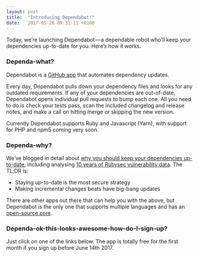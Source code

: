 ```yaml
---
layout: post
title:  "Introducing Dependabot!"
date:   2017-05-26 09:31:11 +0100
---
```


Today, we’re launching Dependabot — a dependable robot who’ll keep your dependencies up-to-date for you. Here’s how it works.

### Dependa-what?
Dependabot is a [GitHub app][dependabot-github-app] that automates dependency updates.

Every day, Dependabot pulls down your dependency files and looks for any outdated requirements. If any of your dependencies are out-of-date, Dependabot opens individual pull requests to bump each one. All you need to do is check your tests pass, scan the included changelog and release notes, and make a call on hitting merge or skipping the new version.

Currently Dependabot supports Ruby and Javascript (Yarn), with support for PHP and npm5 coming very soon.

### Dependa-why?
We’ve blogged in detail about [why you should keep your dependencies up-to-date][dependabot-why-bother], including analysing [10 years of Rubysec vulnerability data][dependabot-security-analysis]. The TL;DR is:

- Staying up-to-date is the most secure strategy
- Making incremental changes beats have big-bang updates

There are other apps out there that can help you with the above, but Dependabot is the only one that supports multiple languages and has an [open-source core][bump-core].

### Dependa-ok-this-looks-awesome-how-do-I-sign-up?
Just click on one of the links below. The app is totally free for the first month if you sign up before June 14th 2017.


[dependabot-github-app]: https://github.com/apps/dependabot
[dependabot-security-analysis]: the-latest-dependency-version-is-probably-the-most-secure
[dependabot-why-bother]: why-bother
[bump-core]: https://github.com/gocardless/bump-core
[dependabot]: https://dependabot.com
